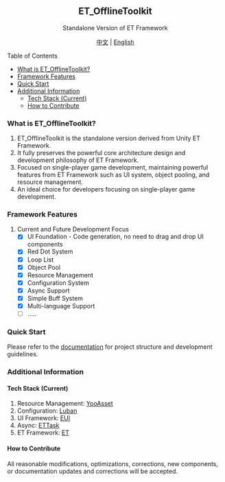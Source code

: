 <h2 align="center">
 ET_OfflineToolkit
</h2>

<p align="center">
Standalone Version of ET Framework
</p>
<p align="center">
<a href="README.md">中文</a> | <a href="README-EN.md">English</a>
</p>

Table of Contents
- [What is ET_OfflineToolkit?](#what-is-et_offlinetoolkit)
- [Framework Features](#framework-features)
- [Quick Start](#quick-start)
- [Additional Information](#additional-information)
  - [Tech Stack (Current)](#tech-stack-current)
  - [How to Contribute](#how-to-contribute)

### What is ET_OfflineToolkit?
1. ET_OfflineToolkit is the standalone version derived from Unity ET Framework.
2. It fully preserves the powerful core architecture design and development philosophy of ET Framework.
3. Focused on single-player game development, maintaining powerful features from ET Framework such as UI system, object pooling, and resource management.
4. An ideal choice for developers focusing on single-player game development.

### Framework Features
1. Current and Future Development Focus
    - [x] UI Foundation - Code generation, no need to drag and drop UI components
    - [x] Red Dot System
    - [x] Loop List
    - [x] Object Pool
    - [x] Resource Management
    - [x] Configuration System
    - [x] Async Support
    - [x] Simple Buff System
    - [x] Multi-language Support
    - [ ] .....

### Quick Start
Please refer to the [documentation](https://etofflinetoolkit-doc.website/en/) for project structure and development guidelines.

### Additional Information

#### Tech Stack (Current)
1. Resource Management: [YooAsset](https://github.com/tuyoogame/YooAsset)
2. Configuration: [Luban](https://github.com/focus-creative-games/luban)
3. UI Framework: [EUI](https://github.com/zzjfengqing/ET-EUI)
4. Async: [ETTask](https://github.com/egametang/ET)
5. ET Framework: [ET](https://github.com/egametang/ET)

#### How to Contribute
All reasonable modifications, optimizations, corrections, new components, or documentation updates and corrections will be accepted. 